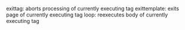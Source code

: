 exittag: aborts processing of currently executing tag
            exittemplate: exits page of currently executing tag
            loop: reexecutes body of currently executing tag